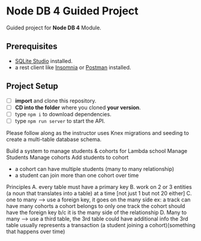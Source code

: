 # Node DB 4 Guided Project

Guided project for **Node DB 4** Module.

## Prerequisites

- [SQLite Studio](https://sqlitestudio.pl/index.rvt?act=download) installed.
- a rest client like [Insomnia](https://insomnia.rest/download/) or [Postman](https://www.getpostman.com/downloads/) installed.

## Project Setup

- [ ] **import** and clone this repository.
- [ ] **CD into the folder** where you cloned **your version**.
- [ ] type `npm i` to download dependencies.
- [ ] type `npm run server` to start the API.

Please follow along as the instructor uses Knex migrations and seeding to create a multi-table database schema.

Build a system to manage students & cohorts for Lambda school
Manage Students
Manage cohorts
Add students to cohort
- a cohort can have multiple students (many to many relationship)
- a student can join more than one cohort over time

Principles
A.	every table must have a primary key
B.	work on 2 or 3 entities (a noun that translates into a table) at a time [not just 1 but not 20 either]
C.	one to many --> use a foreign key, it goes on the many side
ex: a track can have many cohorts
a cohort belongs to only one track
the cohort should have the foreign key b/c it is the many side of the relationship
D.	Many to many --> use a third table, the 3rd table could have additional info
the 3rd table usually represents a transaction (a student joining a cohort)(something that happens over time)
